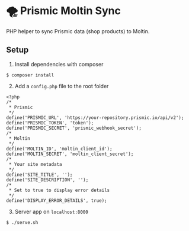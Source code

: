 # 🌪 Prismic Moltin Sync

PHP helper to sync Prismic data (shop products) to Moltin.

## Setup

1. Install dependencies with composer
```
$ composer install
```

2. Add a `config.php` file to the root folder
```
<?php
/*
 * Prismic
 */
define('PRISMIC_URL', 'https://your-repository.prismic.io/api/v2');
define('PRISMIC_TOKEN', 'token');
define('PRISMIC_SECRET', 'prismic_webhook_secret');
/*
 * Moltin
 */
define('MOLTIN_ID', 'moltin_client_id');
define('MOLTIN_SECRET', 'moltin_client_secret');
/*
 * Your site metadata
 */
define('SITE_TITLE', '');
define('SITE_DESCRIPTION', '');
/*
 * Set to true to display error details
 */
define('DISPLAY_ERROR_DETAILS', true);
```

3. Server app on `localhost:8000`
```
$ ./serve.sh
```
